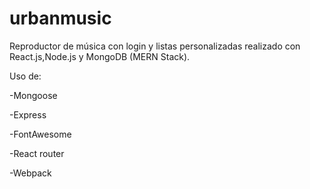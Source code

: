 # urbanmusic

Reproductor de música con login y listas personalizadas realizado con React.js,Node.js y MongoDB (MERN Stack).

Uso de:

-Mongoose

-Express

-FontAwesome

-React router

-Webpack
